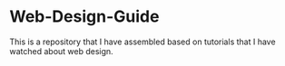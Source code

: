 # Web-Design-Guide
This is a repository that I have assembled based on tutorials that I have watched about web design. 
